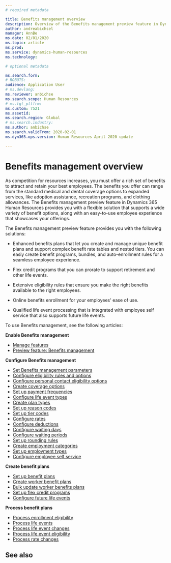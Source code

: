```yaml
---
# required metadata

title: Benefits management overview
description: Overview of the Benefits management preview feature in Dynamics 365 Human Resources. Offer your employees extended benefits options with an easy-to-use online experience.
author: andreabichsel
manager: AnnBe
ms.date: 02/01/2020
ms.topic: article
ms.prod: 
ms.service: dynamics-human-resources
ms.technology: 

# optional metadata

ms.search.form: 
# ROBOTS: 
audience: Application User
# ms.devlang: 
ms.reviewer: anbichse
ms.search.scope: Human Resources
# ms.tgt_pltfrm: 
ms.custom: 7521
ms.assetid: 
ms.search.region: Global
# ms.search.industry: 
ms.author: anbichse
ms.search.validFrom: 2020-02-01
ms.dyn365.ops.version: Human Resources April 2020 update

---
```


# Benefits management overview

As competition for resources increases, you must offer a rich set of benefits to attract and retain your best employees. The benefits you offer can range from the standard medical and dental coverage options to expanded services, like adoption assistance, recreation programs, and clothing allowances. The Benefits management preview feature in Dynamics 365 Human Resources provides you with a flexible solution that supports a wide variety of benefit options, along with an easy-to-use employee experience that showcases your offerings.

The Benefits management preview feature provides you with the following solutions:

- Enhanced benefits plans that let you create and manage unique benefit plans and support complex benefit rate tables and nested tiers. You can easiy create benefit programs, bundles, and auto-enrollment rules for a seamless employee experience.

- Flex credit programs that you can prorate to support retirement and other life events.

- Extensive eligibility rules that ensure you make the right benefits available to the right employees.

- Online benefits enrollment for your employees' ease of use.

- Qualified life event processing that is integrated with employee self service that also supports future life events.

To use Benefits management, see the following articles:

**Enable Benefits management**

- [Manage features](hr-admin-manage-features.md)
- [Preview feature: Benefits management](hr-admin-manage-features.md?preview-feature-benefits-management)

**Configure Benefits management**

- [Set Benefits management parameters](hr-benefits-setup-parameters.md)
- [Configure eligibility rules and options](hr-benefits-setup-eligibility-rules.md)
- [Configure personal contact eligibility options](hr-benefits-setup-contact-eligibility-options.md)
- [Create coverage options](hr-benefits-setup-coverage-options.md)
- [Set up payment frequencies](hr-benefits-setup-payment-frequencies.md)
- [Configure life event types](hr-benefits-setup-life-event-types.md)
- [Create plan types](hr-benefits-setup-plan-types.md)
- [Set up reason codes](hr-benefits-setup-reason-codes.md)
- [Set up tier codes](hr-benefits-setup-tier-codes.md)
- [Configure rates](hr-benefits-setup-rates.md)
- [Configure deductions](hr-benefits-setup-deductions.md)
- [Configure waiting days](hr-benefits-setup-waiting-days.md)
- [Configure waiting periods](hr-benefits-setup-waiting-periods.md)
- [Set up rounding rules](hr-benefits-setup-rounding-rules.md)
- [Create employment categories](hr-benefits-setup-employment-categories.md)
- [Set up employment types](hr-benefits-setup-employment-types.md)
- [Configure employee self service](hr-benefits-setup-employee-self-service.md)

**Create benefit plans**

- [Set up benefit plans](hr-benefits-plans-setup.md)
- [Create worker benefit plans](hr-benefits-plans-worker.md)
- [Bulk update worker benefits plans](hr-benefits-plans-worker-bulk-update.md)
- [Set up flex credit programs](hr-benefits-plans-flex-credit-programs.md)
- [Configure future life events](hr-benefits-plans-future-life-events.md)

**Process benefit plans**

- [Process enrollment eligibility](hr-benefits-process-enrollment-eligibility.md)
- [Process life events](hr-benefits-process-life-events.md)
- [Process life event changes](hr-benefits-process-life-event-changes.md)
- [Process life event eligibility](hr-benefits-process-life-event-eligibility.md)
- [Process rate changes](hr-benefits-process-rate-changes.md)

## See also